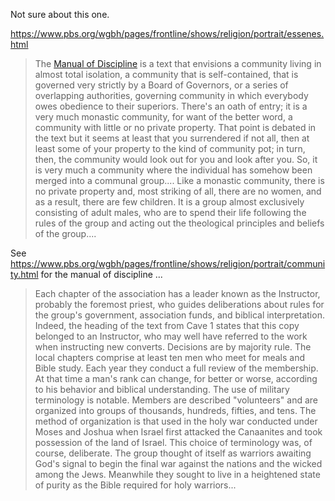 Not sure about this one.

https://www.pbs.org/wgbh/pages/frontline/shows/religion/portrait/essenes.html

> The [Manual of Discipline](https://www.pbs.org/wgbh/pages/frontline/shows/religion/portrait/community.html) is a text that envisions a community living in almost total isolation, a community that is self-contained, that is governed very strictly by a Board of Governors, or a series of overlapping authorities, governing community in which everybody owes obedience to their superiors. There's an oath of entry; it is a very much monastic community, for want of the better word, a community with little or no private property. That point is debated in the text but it seems at least that you surrendered if not all, then at least some of your property to the kind of community pot; in turn, then, the community would look out for you and look after you. So, it is very much a community where the individual has somehow been merged into a communal group.... Like a monastic community, there is no private property and, most striking of all, there are no women, and as a result, there are few children. It is a group almost exclusively consisting of adult males, who are to spend their life following the rules of the group and acting out the theological principles and beliefs of the group....

See https://www.pbs.org/wgbh/pages/frontline/shows/religion/portrait/community.html for the manual of discipline ...

> Each chapter of the association has a leader known as the Instructor, probably the foremost priest, who guides deliberations about rules for the group's government, association funds, and biblical interpretation. Indeed, the heading of the text from Cave 1 states that this copy belonged to an Instructor, who may well have referred to the work when instructing new converts. Decisions are by majority rule. The local chapters comprise at least ten men who meet for meals and Bible study. Each year they conduct a full review of the membership. At that time a man's rank can change, for better or worse, according to his behavior and biblical understanding. The use of military terminology is notable. Members are described "volunteers" and are organized into groups of thousands, hundreds, fifties, and tens. The method of organization is that used in the holy war conducted under Moses and Joshua when Israel first attacked the Canaanites and took possession of the land of Israel. This choice of terminology was, of course, deliberate. The group thought of itself as warriors awaiting God's signal to begin the final war against the nations and the wicked among the Jews. Meanwhile they sought to live in a heightened state of purity as the Bible required for holy warriors...
